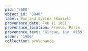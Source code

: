 ```yaml
---
pid: '5680'
object_id: '3840'
label: Pan and Syrinx (Kassel)
provenance_date: Feb 11 1851
provenance_location: France, Paris
provenance_text: 'Giroux, inv. #159'
order: '1906'
collection: provenance
---
```

